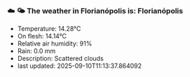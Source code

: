 ### ☁️ 🌤️  The weather in Florianópolis is: Florianópolis

- Temperature: 14.28°C
- On flesh: 14.14°C
- Relative air humidity: 91%
- Rain: 0.0 mm
- Description: Scattered clouds
- last updated: 2025-09-10T11:13:37.864092
